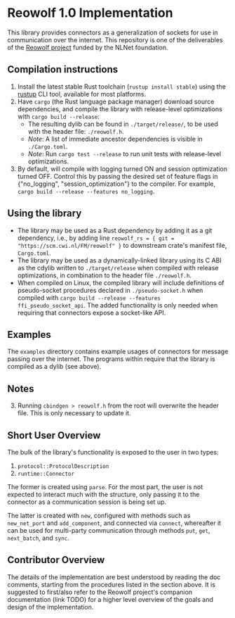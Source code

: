 # Reowolf 1.0 Implementation

This library provides connectors as a generalization of sockets for use in communication over the internet. This repository is one of the deliverables of the [Reowolf project](https://nlnet.nl/project/Reowolf/) funded by the NLNet foundation.

## Compilation instructions
1. Install the latest stable Rust toolchain (`rustup install stable`) using the [rustup](https://rustup.rs/) CLI tool, available for most platforms.
1. Have `cargo` (the Rust language package manager) download source dependencies, and compile the library with release-level optimizations with `cargo build --release`: 
	- The resulting dylib can be found in `./target/release/`, to be used with the header file: `./reowolf.h`.
	- *Note*: A list of immediate ancestor dependencies is visible in `./Cargo.toml`.
	- *Note*: Run `cargo test --release` to run unit tests with release-level optimizations.
1. By default, will compile with logging turned ON and session optimization turned OFF. Control this by passing the desired set of feature flags in {"no_logging", "session_optimization"} to the compiler. For example, `cargo build --release --features no_logging`.

## Using the library
- The library may be used as a Rust dependency by adding it as a git dependency, i.e., by adding line `reowolf_rs = { git = "https://scm.cwi.nl/FM/reowolf" }` to downstream crate's manifest file, `Cargo.toml`.
- The library may be used as a dynamically-linked library using its C ABI as the cdylib written to `./target/release` when compiled with release optimizations, in combination to the header file `./reowolf.h`.
- When compiled on Linux, the compiled library will include definitions of pseudo-socket procedures declared in `./pseudo-socket.h` when compiled with `cargo build --release --features ffi_pseudo_socket_api`. The added functionality is only needed when requiring that connectors expose a socket-like API.

## Examples
The `examples` directory contains example usages of connectors for message passing over the internet. The programs within require that the library is compiled as a dylib (see above).

## Notes
3. Running `cbindgen > reowolf.h` from the root will overwrite the header file. This is only necessary to update it.  

## Short User Overview
The bulk of the library's functionality is exposed to the user in two types: 
1. `protocol::ProtocolDescription` 
1. `runtime::Connector` 

The former is created using `parse`. For the most part, the user is not expected to interact much with the structure, only passing it to the connector as a communication session is being set up.

The latter is created with `new`, configured with methods such as `new_net_port` and `add_component`, and connected via `connect`, whereafter it can be used for multi-party communication through methods `put`, `get`, `next_batch`, and `sync`.

## Contributor Overview
The details of the implementation are best understood by reading the doc comments, starting from the procedures listed in the section above. It is suggested to first/also refer to the Reowolf project's companion documentation (link TODO) for a higher level overview of the goals and design of the implementation.